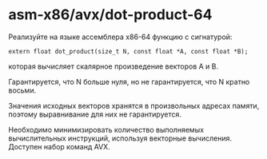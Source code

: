 # asm-x86/avx/dot-product-64

Реализуйте на языке ассемблера x86-64 функцию с сигнатурой:
```
extern float dot_product(size_t N, const float *A, const float *B);
```
которая вычисляет скалярное произведение векторов A и B.

Гарантируется, что N больше нуля, но не гарантируется, что N кратно восьми.

Значения исходных векторов хранятся в произвольных адресах памяти, поэтому выравнивание для них не гарантируется.

Необходимо минимизировать количество выполняемых вычислительных инструкций, используя векторные вычисления. Доступен набор команд AVX.
